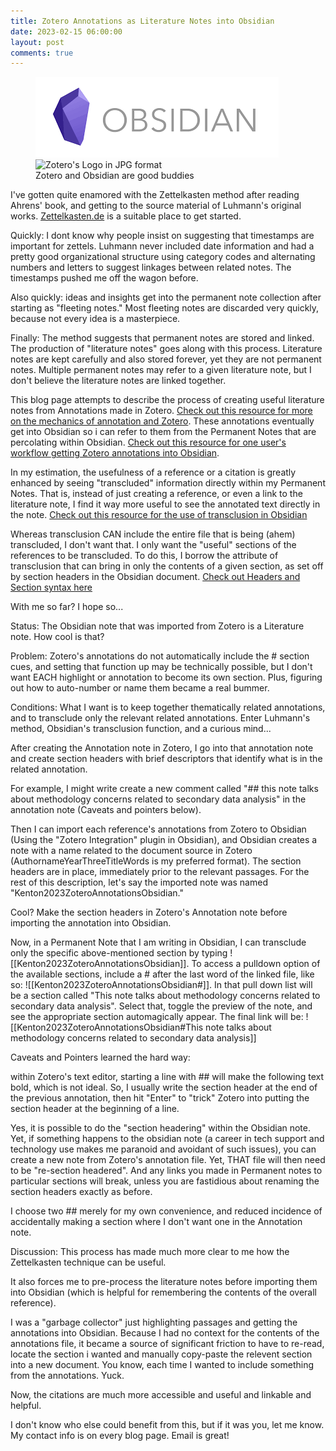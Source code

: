 ```yaml
---
title: Zotero Annotations as Literature Notes into Obsidian
date: 2023-02-15 06:00:00
layout: post
comments: true
---
```


<figure>
 <img src="/images/obsidian-logo.png" alt="Obsidian's Logo in PNG format"> <br />
 <img src="/images/zotero-logo.jpg" alt="Zotero's Logo in JPG format">
 <figcaption>Zotero and Obsidian are good buddies</figcaption>
</figure>

I've gotten quite enamored with the Zettelkasten method after reading Ahrens' book, and getting to the source material of Luhmann's original works. [Zettelkasten.de](https://zettelkasten.de/posts/overview/) is a suitable place to get started.

Quickly: I dont know why people insist on suggesting that timestamps are important for zettels. Luhmann never included date information and had a pretty good organizational structure using category codes and alternating numbers and letters to suggest linkages between related notes. The timestamps pushed me off the wagon before.

Also quickly: ideas and insights get into the permanent note collection after starting as "fleeting notes." Most fleeting notes are discarded very quickly, because not every idea is a masterpiece.

Finally: The method suggests that permanent notes are stored and linked. The production of "literature notes" goes along with this process. Literature notes are kept carefully and also stored forever, yet they are not permanent notes. Multiple permanent notes may refer to a given literature note, but I don't believe the literature notes are linked together.

This blog page attempts to describe the process of creating useful literature notes from Annotations made in Zotero. [Check out this resource for more on the mechanics of annotation and Zotero](https://libguides.graduateinstitute.ch/zotero/pdfs). These annotations eventually get into Obsidian so i can refer to them from the Permanent Notes that are percolating within Obsidian.  [Check out this resource for one user's workflow getting Zotero annotations into Obsidian](https://medium.com/@alexandraphelan/an-academic-workflow-zotero-obsidian-56bf918d51ab).

In my estimation, the usefulness of a reference or a citation is greatly enhanced by seeing "transcluded" information directly within my Permanent Notes. That is, instead of just creating a reference, or even a link to the literature note, I find it way more useful to see the annotated text directly in the note. [Check out this resource for the use of transclusion in Obsidian](https://jarango.com/2021/09/24/using-transclusion-in-obsidian/)

Whereas transclusion CAN include the entire file that is being (ahem) transcluded, I don't want that. I only want the "useful" sections of the references to be transcluded. To do this, I borrow the attribute of transclusion that can bring in only the contents of a given section, as set off by section headers in the Obsidian document. [Check out Headers and Section syntax here](https://help.obsidian.md/How+to/Format+your+notes#Headers)

With me so far? I hope so...

Status: The Obsidian note that was imported from Zotero is a Literature note. How cool is that?

Problem: Zotero's annotations do not automatically include the # section cues, and setting that function up may be technically possible, but I don't want EACH highlight or annotation to become its own section. Plus, figuring out how to auto-number or name them became a real bummer.

Conditions: What I want is to keep together thematically related annotations, and to transclude only the relevant related annotations. Enter Luhmann's method, Obsidian's transclusion function, and a curious mind...

After creating the Annotation note in Zotero, I go into that annotation note and create section headers with brief descriptors that identify what is in the related annotation.

For example, I might write create a new comment called "## this note talks about methodology concerns related to secondary data analysis" in the annotation note (Caveats and pointers below). 

Then I can import each reference's annotations from Zotero to Obsidian (Using the "Zotero Integration" plugin in Obsidian), and Obsidian creates a note with a name related to the document source in Zotero (AuthornameYearThreeTitleWords is my preferred format). The section headers are in place, immediately prior to the relevant passages. For the rest of this description, let's say the imported note was named "Kenton2023ZoteroAnnotationsObsidian."

Cool? Make the section headers in Zotero's Annotation note before importing the annotation into Obsidian.

Now, in a Permanent Note that I am writing in Obsidian, I can transclude only the specific above-mentioned section by typing ![[Kenton2023ZoteroAnnotationsObsidian]]. To access a pulldown option of the available sections, include a # after the last word of the linked file, like so: ![[Kenton2023ZoteroAnnotationsObsidian#]]. In that pull down list will be a section called "This note talks about methodology concerns related to secondary data analysis". Select that, toggle the preview of the note, and see the appropriate section automagically appear. The final link will be: ![[Kenton2023ZoteroAnnotationsObsidian#This note talks about methodology concerns related to secondary data analysis]]

Caveats and Pointers learned the hard way:

within Zotero's text editor, starting a line with ## will make the following text bold, which is not ideal. So, I usually write the section header at the end of the previous annotation, then hit "Enter" to "trick" Zotero into putting the section header at the beginning of a line.

Yes, it is possible to do the "section headering" within the Obsidian note. Yet, if something happens to the obsidian note (a career in tech support and technology use makes me paranoid and avoidant of such issues), you can create a new note from Zotero's annotation file. Yet, THAT file will then need to be "re-section headered". And any links you made in Permanent notes to particular sections will break, unless you are fastidious about renaming the section headers exactly as before.

I choose two ## merely for my own convenience, and reduced incidence of accidentally making a section where I don't want one in the Annotation note.

Discussion: 
This process has made much more clear to me how the Zettelkasten technique can be useful. 

It also forces me to pre-process the literature notes before importing them into Obsidian (which is helpful for remembering the contents of the overall reference). 

I was a "garbage collector" just highlighting passages and getting the annotations into Obsidian. Because I had no context for the contents of the annotations file, it became a source of significant friction to have to re-read, locate the section i wanted and manually copy-paste the relevent section into a new document. You know, each time I wanted to include something from the annotations. Yuck.

Now, the citations are much more accessible and useful and linkable and helpful.

I don't know who else could benefit from this, but if it was you, let me know. My contact info is on every blog page. Email is great!